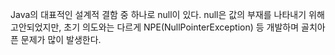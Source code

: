 Java의 대표적인 설계적 결함 중 하나로 null이 있다.
null은 값의 부재를 나타내기 위해 고안되었지만, 
초기 의도와는 다르게 NPE(NullPointerException) 등 개발하며 골치아픈 문제가 많이 발생한다.
